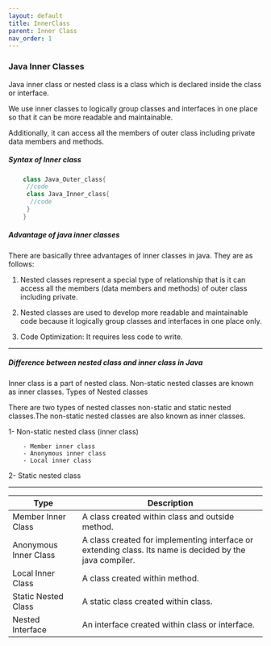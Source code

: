 ```yaml
---
layout: default
title: InnerClass
parent: Inner Class
nav_order: 1
---
```

### Java Inner Classes

Java inner class or nested class is a class which is declared inside the class or interface.

We use inner classes to logically group classes and interfaces in one place so that it can be more readable and maintainable.

Additionally, it can access all the members of outer class including private data members and methods.

##### Syntax of Inner class

```java
    class Java_Outer_class{  
     //code  
     class Java_Inner_class{  
      //code  
     }  
    }  
```

##### Advantage of java inner classes

There are basically three advantages of inner classes in java. They are as follows:

1) Nested classes represent a special type of relationship that is it can access all the members (data members and methods) of outer class including private.

2) Nested classes are used to develop more readable and maintainable code because it logically group classes and interfaces in one place only.

3) Code Optimization: It requires less code to write.

-------------

##### Difference between nested class and inner class in Java

Inner class is a part of nested class. Non-static nested classes are known as inner classes.
Types of Nested classes

There are two types of nested classes non-static and static nested classes.The non-static nested classes are also known as inner classes.

  1- Non-static nested class (inner class)
  
        - Member inner class
        - Anonymous inner class
        - Local inner class
   2- Static nested class


----------

|Type|	Description|
|-----|-------|
|Member Inner Class	|A class created within class and outside method.|
|Anonymous Inner Class|	A class created for implementing interface or extending class. Its name is decided by the java compiler.|
|Local Inner Class	|A class created within method.|
|Static Nested Class|	A static class created within class.|
|Nested Interface	|An interface created within class or interface.|


